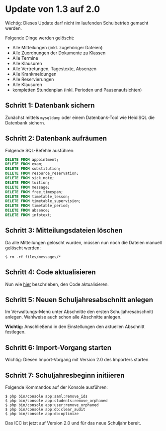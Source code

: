 # Update von 1.3 auf 2.0

Wichtig: Dieses Update darf nicht im laufenden Schulbetrieb gemacht werden. 

Folgende Dinge werden gelöscht:

* Alle Mitteilungen (inkl. zugehöriger Dateien)
* Alle Zuordnungen der Dokumente zu Klassen
* Alle Termine
* Alle Klausuren
* Alle Vertretungen, Tagestexte, Absenzen
* Alle Krankmeldungen
* Alle Reservierungen
* Alle Klausuren
* kompletten Stundenplan (inkl. Perioden und Pausenaufsichten)

## Schritt 1: Datenbank sichern

Zunächst mittels `mysqldump` oder einem Datenbank-Tool wie HeidiSQL die Datenbank sichern.

## Schritt 2: Datenbank aufräumen

Folgende SQL-Befehle ausführen:

```sql
DELETE FROM appointment;
DELETE FROM exam;
DELETE FROM substitution;
DELETE FROM resource_reservation;
DELETE FROM sick_note;
DELETE FROM tuition;
DELETE FROM message;
DELETE FROM free_timespan;
DELETE FROM timetable_lesson;
DELETE FROM timetable_supervision;
DELETE FROM timetable_period;
DELETE FROM absence;
DELETE FROM infotext;
```

## Schritt 3: Mitteilungsdateien löschen

Da alle Mitteilungen gelöscht wurden, müssen nun noch die Dateien manuell gelöscht werden:

```
$ rm -rf files/messages/*
```

## Schritt 4: Code aktualisieren

Nun wie [hier](https://icc.readthedocs.io/de/latest/admin/update.html) beschrieben, den Code aktualisieren.

## Schritt 5: Neuen Schuljahresabschnitt anlegen

Im Verwaltungs-Menü unter Abschnitte den ersten Schuljahresabschnitt anlegen. Wahlweise auch schon alle
Abschnitte anlegen.

**Wichtig:** Anschließend in den Einstellungen den aktuellen Abschnitt festlegen.

## Schritt 6: Import-Vorgang starten

Wichtig: Diesen Import-Vorgang mit Version 2.0 des Importers starten.

## Schritt 7: Schuljahresbeginn initiieren

Folgende Kommandos auf der Konsole ausführen:

```
$ php bin/console app:saml:remove_ids
$ php bin/console app:students:remove_orphaned
$ php bin/console app:user:remove_orphaned
$ php bin/console app:db:clear_audit
$ php bin/console app:db:optimize
```

Das ICC ist jetzt auf Version 2.0 und für das neue Schuljahr bereit.